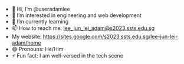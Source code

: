 - 👋 Hi, I’m @useradamlee
- 👀 I’m interested in engineering and web development
- 🌱 I’m currently learning 
- 📫 How to reach me: lee_jun_lei_adam@s2023.ssts.edu.sg
- My website: https://sites.google.com/s2023.ssts.edu.sg/lee-jun-lei-adam/home
- 😄 Pronouns: He/Him
- ⚡ Fun fact: I am well-versed in the tech scene

<!---
useradamlee/useradamlee is a ✨ special ✨ repository because its `README.md` (this file) appears on your GitHub profile.
You can click the Preview link to take a look at your changes.
--->
